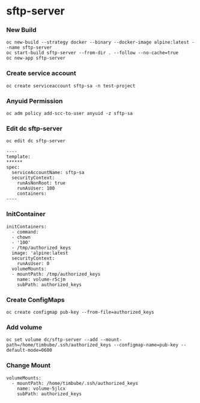 # sftp-server

### New Build
```
oc new-build --strategy docker --binary --docker-image alpine:latest --name sftp-server
oc start-build sftp-server --from-dir . --follow --no-cache=true
oc new-app sftp-server
```

### Create service account
```
oc create serviceaccount sftp-sa -n test-project
```

### Anyuid Permission
```
oc adm policy add-scc-to-user anyuid -z sftp-sa
```

### Edit dc sftp-server
```
oc edit dc sftp-server

----
template:
******
spec:
  serviceAccountName: sftp-sa
  securityContext:
    runAsNonRoot: true
    runAsUser: 100
    containers:
----
```

### InitContainer
```
initContainers:
  - command:
  - chown
  - '100'
  - /tmp/authorized_keys
  image: 'alpine:latest
  securityContext:
    runAsUser: 0
  volumeMounts:
  - mountPath: /tmp/authorized_keys
    name: volume-r5cjm
    subPath: authorized_keys
```

### Create ConfigMaps
```
oc create configmap pub-key --from-file=authorized_keys
```

### Add volume
```
oc set volume dc/sftp-server --add --mount-path=/home/timbube/.ssh/authorized_keys --configmap-name=pub-key --default-mode=0600
```

### Change Mount
```
volumeMounts:
  - mountPath: /home/timbube/.ssh/authorized_keys
    name: volume-5jlcx
    subPath: authorized_keys
```
